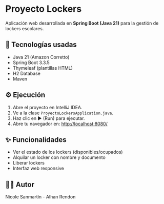 # Proyecto Lockers

Aplicación web desarrollada en **Spring Boot (Java 21)** para la gestión de lockers escolares.

## 🚀 Tecnologías usadas
- Java 21 (Amazon Corretto)
- Spring Boot 3.3.5
- Thymeleaf (plantillas HTML)
- H2 Database
- Maven

## ⚙️ Ejecución
1. Abre el proyecto en IntelliJ IDEA.
2. Ve a la clase `ProyectoLockersApplication.java`.
3. Haz clic en ▶️ (Run) para ejecutar.
4. Abre tu navegador en: [http://localhost:8080/](http://localhost:8080/)

## ✨ Funcionalidades
- Ver el estado de los lockers (disponibles/ocupados)
- Alquilar un locker con nombre y documento
- Liberar lockers
- Interfaz web responsive

## 🧑‍💻 Autor
Nicole Sanmartín - Alhan Rendon
